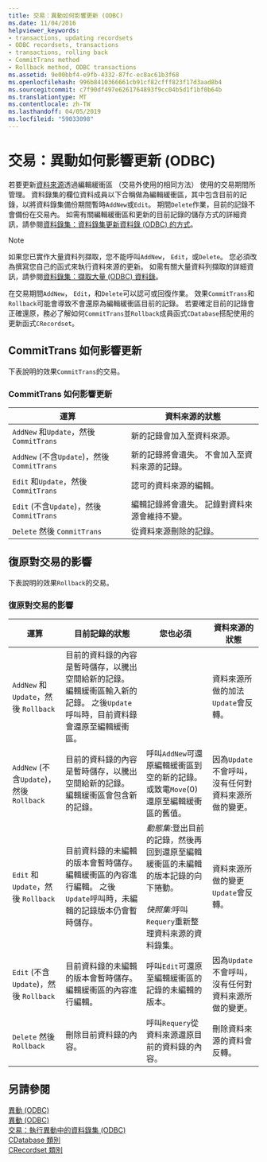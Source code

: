 ```yaml
---
title: 交易：異動如何影響更新 (ODBC)
ms.date: 11/04/2016
helpviewer_keywords:
- transactions, updating recordsets
- ODBC recordsets, transactions
- transactions, rolling back
- CommitTrans method
- Rollback method, ODBC transactions
ms.assetid: 9e00bbf4-e9fb-4332-87fc-ec8ac61b3f68
ms.openlocfilehash: 996b8410366661cb91cf82cfff823f17d3aad8b4
ms.sourcegitcommit: c7f90df497e6261764893f9cc04b5d1f1bf0b64b
ms.translationtype: MT
ms.contentlocale: zh-TW
ms.lasthandoff: 04/05/2019
ms.locfileid: "59033098"
---
```

# <a name="transaction-how-transactions-affect-updates-odbc"></a>交易：異動如何影響更新 (ODBC)

若要更新[資料來源](../../data/odbc/data-source-odbc.md)透過編輯緩衝區 （交易外使用的相同方法） 使用的交易期間所管理。 資料錄集的欄位資料成員以下合稱做為編輯緩衝區，其中包含目前的記錄，以將資料錄集備份期間暫時`AddNew`或`Edit`。 期間`Delete`作業，目前的記錄不會備份在交易內。 如需有關編輯緩衝區和更新的目前記錄的儲存方式的詳細資訊，請參閱[資料錄集：資料錄集更新資料錄 (ODBC) 的方式](../../data/odbc/recordset-how-recordsets-update-records-odbc.md)。

> [!NOTE]
>  如果您已實作大量資料列擷取，您不能呼叫`AddNew`， `Edit`，或`Delete`。 您必須改為撰寫您自己的函式來執行資料來源的更新。 如需有關大量資料列擷取的詳細資訊，請參閱[資料錄集：擷取大量 (ODBC) 資料錄](../../data/odbc/recordset-fetching-records-in-bulk-odbc.md)。

在交易期間`AddNew`， `Edit`，和`Delete`可以認可或回復作業。 效果`CommitTrans`和`Rollback`可能會導致不會還原為編輯緩衝區目前的記錄。 若要確定目前的記錄會正確還原，務必了解如何`CommitTrans`並`Rollback`成員函式`CDatabase`搭配使用的更新函式`CRecordset`。

##  <a name="_core_how_committrans_affects_updates"></a> CommitTrans 如何影響更新

下表說明的效果`CommitTrans`的交易。

### <a name="how-committrans-affects-updates"></a>CommitTrans 如何影響更新

|運算|資料來源的狀態|
|---------------|---------------------------|
|`AddNew` 和`Update`，然後 `CommitTrans`|新的記錄會加入至資料來源。|
|`AddNew` (不含`Update`)，然後 `CommitTrans`|新的記錄將會遺失。 不會加入至資料來源的記錄。|
|`Edit` 和`Update`，然後 `CommitTrans`|認可的資料來源的編輯。|
|`Edit` (不含`Update`)，然後 `CommitTrans`|編輯記錄將會遺失。 記錄對資料來源會維持不變。|
|`Delete` 然後 `CommitTrans`|從資料來源刪除的記錄。|

##  <a name="_core_how_rollback_affects_updates"></a> 復原對交易的影響

下表說明的效果`Rollback`的交易。

### <a name="how-rollback-affects-transactions"></a>復原對交易的影響

|運算|目前記錄的狀態|您也必須|資料來源的狀態|
|---------------|------------------------------|-------------------|---------------------------|
|`AddNew` 和`Update`，然後 `Rollback`|目前的資料錄的內容是暫時儲存，以騰出空間給新的記錄。 編輯緩衝區輸入新的記錄。 之後`Update`呼叫時，目前資料錄會還原至編輯緩衝區。||資料來源所做的加法`Update`會反轉。|
|`AddNew` (不含`Update`)，然後 `Rollback`|目前的資料錄的內容是暫時儲存，以騰出空間給新的記錄。 編輯緩衝區會包含新的記錄。|呼叫`AddNew`可還原編輯緩衝區到空的新的記錄。 或致電`Move`(0) 還原至編輯緩衝區的舊值。|因為`Update`不會呼叫，沒有任何對資料來源所做的變更。|
|`Edit` 和`Update`，然後 `Rollback`|目前資料錄的未編輯的版本會暫時儲存。 編輯緩衝區的內容進行編輯。 之後`Update`呼叫時，未編輯的記錄版本仍會暫時儲存。|*動態集*:登出目前的記錄，然後再回到還原至編輯緩衝區的未編輯的版本記錄的向下捲動。<br /><br /> *快照集*:呼叫`Requery`重新整理資料來源的資料錄集。|資料來源所做的變更`Update`會反轉。|
|`Edit` (不含`Update`)，然後 `Rollback`|目前資料錄的未編輯的版本會暫時儲存。 編輯緩衝區的內容進行編輯。|呼叫`Edit`可還原至編輯緩衝區的記錄的未編輯的版本。|因為`Update`不會呼叫，沒有任何對資料來源所做的變更。|
|`Delete` 然後 `Rollback`|刪除目前資料錄的內容。|呼叫`Requery`從資料來源還原目前的資料錄的內容。|刪除資料來源的資料會反轉。|

## <a name="see-also"></a>另請參閱

[異動 (ODBC)](../../data/odbc/transaction-odbc.md)<br/>
[異動 (ODBC)](../../data/odbc/transaction-odbc.md)<br/>
[交易：執行異動中的資料錄集 (ODBC)](../../data/odbc/transaction-performing-a-transaction-in-a-recordset-odbc.md)<br/>
[CDatabase 類別](../../mfc/reference/cdatabase-class.md)<br/>
[CRecordset 類別](../../mfc/reference/crecordset-class.md)